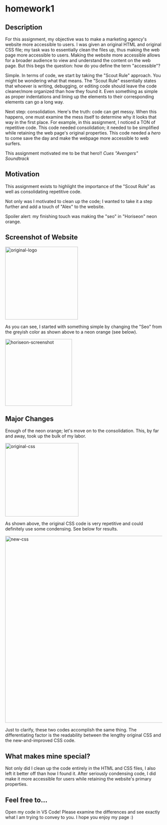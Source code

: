 # homework1
## Description
For this assignment, my objective was to make a marketing agency's website more accessible to users. I was given an original HTML and original CSS file; my task was to essentially clean the files up, thus making the web page more accessible to users. Making the website more accessible allows for a broader audience to view and understand the content on the web page. But this begs the question: how do you define the term "accessible"?

Simple. In terms of code, we start by taking the "Scout Rule" approach. You might be wondering what that means. The "Scout Rule" essentially states that whoever is writing, debugging, or editing code should leave the code cleaner/more organized than how they found it. Even something as simple as proper indentations and lining up the elements to their corresponding elements can go a long way.

Next step: consolidation. Here's the truth: code can get messy. When this happens, one must examine the mess itself to determine why it looks that way in the first place. For example, in this assignment, I noticed a TON of repetitive code. This code needed consolidation; it needed to be simplified while retaining the web page's original properties. This code needed a *hero* to come save the day and make the webpage more accessible to web surfers.

This assignment motivated me to be that hero!! *Cues "Avengers" Soundtrack*

## Motivation
This assignment exists to highlight the importance of the "Scout Rule" as well as consolidating repetitive code.

Not only was I motivated to clean up the code; I wanted to take it a step further and add a touch of "Alex" to the website.

Spoiler alert: my finishing touch was making the "seo" in "Horiseon" neon orange. 

## Screenshot of Website 


<img width="233" alt="original-logo" src="https://user-images.githubusercontent.com/72670039/97045586-fb6aba80-1543-11eb-94ec-170d4ffd351b.png">

As you can see, I started with something simple by changing the "Seo" from the greyish color as shown above to a neon orange (see below).

<img width="214" alt="horiseon-screenshot" src="https://user-images.githubusercontent.com/72670039/97042155-9a8cb380-153e-11eb-8a4d-7d23e3a4cd3d.png">

## Major Changes

Enough of the neon orange; let's move on to the consolidation. This, by far and away, took up the bulk of my labor.

<img width="235" alt="original-css" src="https://user-images.githubusercontent.com/72670039/97046375-45a06b80-1545-11eb-913a-97eec30256ce.png">

As shown above, the original CSS code is very repetitive and could definitely use some condensing. See below for results.

<img width="598" alt="new-css" src="https://user-images.githubusercontent.com/72670039/97046381-4802c580-1545-11eb-890e-a2d675c3fefe.png">

Just to clarify, these two codes accomplish the same thing. The differentiating factor is the readability between the lengthy original CSS and the new-and-improved CSS code.

## What makes mine special?

Not only did I clean up the code entirely in the HTML and CSS files, I also left it better off than how I found it. After seriously condensing code, I did make it more accessible for users while retaining the website's primary properties. 

## Feel free to...

Open my code in VS Code! Please examine the differences and see exactly what I am trying to convey to you. I hope you enjoy my page :)
